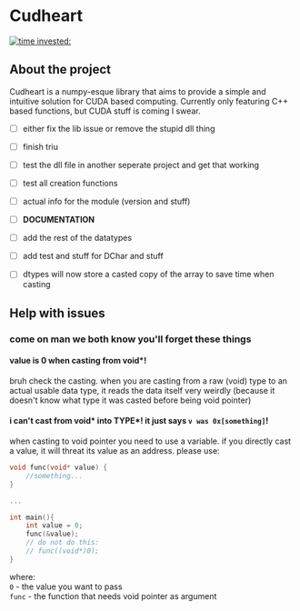 # Cudheart

[![time invested:](https://wakatime.com/badge/user/8b4f0bdc-5133-4fba-98d4-d75498fa71f2/project/eccaf13a-dd3b-426e-b047-82a0bd7cc1eb.svg)](https://wakatime.com/badge/user/8b4f0bdc-5133-4fba-98d4-d75498fa71f2/project/eccaf13a-dd3b-426e-b047-82a0bd7cc1eb)

## About the project
Cudheart is a numpy-esque library that aims to provide a simple and intuitive solution for CUDA based computing.
Currently only featuring C++ based functions, but CUDA stuff is coming I swear.


- [ ] either fix the lib issue or remove the stupid dll thing
- [ ] finish triu
- [ ] test the dll file in another seperate project and get that working
- [ ] test all creation functions
- [ ] actual info for the module (version and stuff)
- [ ] **DOCUMENTATION**
- [ ] add the rest of the datatypes
- [ ] add test and stuff for DChar and stuff
- [ ] dtypes will now store a casted copy of the array to save time when casting


## Help with issues
### come on man we both know you'll forget these things

#### value is 0 when casting from void*!
bruh check the casting. when you are casting from a raw (void) type
to an actual usable data type, it reads the data itself very weirdly 
(because it doesn't know what type it was casted before being void pointer)

#### i can't cast from void* into TYPE*! it just says ```v was 0x[something]```!
when casting to void pointer you need to use a variable. if you directly cast
a value, it will threat its value as an address. please use:
```cpp
void func(void* value) {
    //something...
}

...

int main(){
    int value = 0;
    func(&value);
    // do not do this:
    // func((void*)0);
}
```
where: \
```0``` - the value you want to pass \
```func``` - the function that needs void pointer as argument